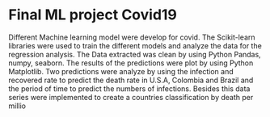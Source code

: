 # Final ML project Covid19
Different Machine learning model were develop for covid. The Scikit-learn libraries were used to train the different models and analyze the data for the regression analysis. The Data extracted was clean by using Python Pandas, numpy, seaborn. The results of the predictions were plot by using Python Matplotlib. Two predictions were analyze by using the infection and recovered rate to predict the death rate in U.S.A, Colombia and Brazil and the period of time to predict the numbers of infections.
Besides this data series were implemented to create a countries classification by death per millio
